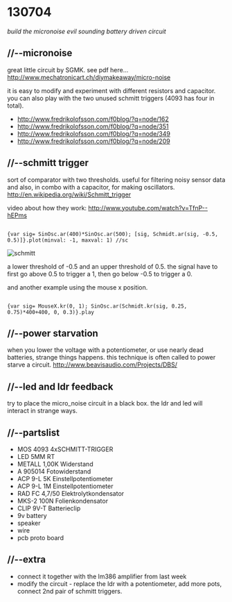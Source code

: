 130704
======

_build the micronoise evil sounding battery driven circuit_

//--micronoise
--------------
great little circuit by SGMK.  see pdf here... <http://www.mechatronicart.ch/diymakeaway/micro-noise>

it is easy to modify and experiment with different resistors and capacitor.  you can also play with the two unused schmitt triggers (4093 has four in total).
* <http://www.fredrikolofsson.com/f0blog/?q=node/162>
* <http://www.fredrikolofsson.com/f0blog/?q=node/351>
* <http://www.fredrikolofsson.com/f0blog/?q=node/349>
* <http://www.fredrikolofsson.com/f0blog/?q=node/209>

//--schmitt trigger
-------------------
sort of comparator with two thresholds.  useful for filtering noisy sensor data and also, in combo with a capacitor, for making oscillators.  <http://en.wikipedia.org/wiki/Schmitt_trigger>

video about how they work: <http://www.youtube.com/watch?v=TfnP--hEPms>

<code>
{var sig= SinOsc.ar(400)*SinOsc.ar(500); [sig, Schmidt.ar(sig, -0.5, 0.5)]}.plot(minval: -1, maxval: 1) //sc
</code>

![schmitt](https://raw.github.com/redFrik/udk09-Bits_and_Pieces/master/udk130704/schmitt.png)

a lower threshold of -0.5 and an upper threshold of 0.5.  the signal have to first go above 0.5 to trigger a 1, then go below -0.5 to trigger a 0.

and another example using the mouse x position.

<code>
{var sig= MouseX.kr(0, 1); SinOsc.ar(Schmidt.kr(sig, 0.25, 0.75)*400+400, 0, 0.3)}.play
</code>

//--power starvation
--------------------
when you lower the voltage with a potentiometer, or use nearly dead batteries, strange things happens.  this technique is often called to power starve a circuit.
<http://www.beavisaudio.com/Projects/DBS/>

//--led and ldr feedback
------------------------
try to place the micro_noise circuit in a black box.  the ldr and led will interact in strange ways.

//--partslist
-------------
* MOS 4093 4xSCHMITT-TRIGGER
* LED 5MM RT
* METALL 1,00K Widerstand
* A 905014 Fotowiderstand
* ACP 9-L 5K Einstellpotentiometer
* ACP 9-L 1M Einstellpotentiometer
* RAD FC 4,7/50 Elektrolytkondensator
* MKS-2 100N Folienkondensator
* CLIP 9V-T Batterieclip
* 9v battery
* speaker
* wire
* pcb proto board

//--extra
---------
* connect it together with the lm386 amplifier from last week
* modify the circuit - replace the ldr with a potentiometer, add more pots, connect 2nd pair of schmitt triggers.
